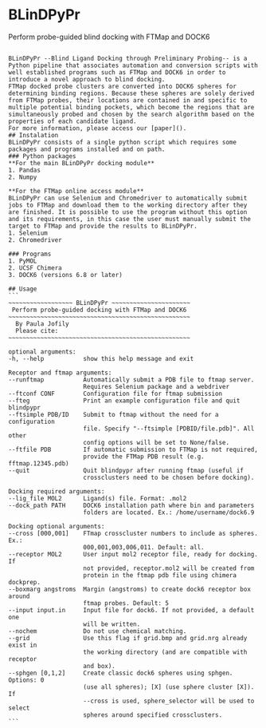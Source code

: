 # BLinDPyPr
Perform probe-guided blind docking with FTMap and DOCK6  
~~~~~~~~~~~~~~~~~~~~~~~~~~~~~~~~~~~~~~~~~~~~~~~~~~~~~~~  

BLinDPyPr --Blind Ligand Docking through Preliminary Probing-- is a Python pipeline that associates automation and conversion scripts with well established programs such as FTMap and DOCK6 in order to introduce a novel approach to blind docking.  
FTMap docked probe clusters are converted into DOCK6 spheres for determining binding regions. Because these spheres are solely derived from FTMap probes, their locations are contained in and specific to multiple potential binding pockets, which become the regions that are simultaneously probed and chosen by the search algorithm based on the properties of each candidate ligand.  
For more information, please access our [paper]().  
## Instalation
BLinDPyPr consists of a single python script which requires some packages and programs installed and on path.
### Python packages  
**For the main BLinDPyPr docking module**
1. Pandas
2. Numpy

**For the FTMap online access module**  
BLinDPyPr can use Selenium and Chromedriver to automatically submit jobs to FTMap and download them to the working directory after they are finished. It is possible to use the program without this option and its requirements, in this case the user must manually submit the target to FTMap and provide the results to BLinDPyPr.
1. Selenium
2. Chromedriver

### Programs  
1. PyMOL
2. UCSF Chimera
3. DOCK6 (versions 6.8 or later)

## Usage
```
~~~~~~~~~~~~~~~~~~ BLinDPyPr ~~~~~~~~~~~~~~~~~~~~~~
 Perform probe-guided docking with FTMap and DOCK6
~~~~~~~~~~~~~~~~~~~~~~~~~~~~~~~~~~~~~~~~~~~~~~~~~~~
  By Paula Jofily
  Please cite:
~~~~~~~~~~~~~~~~~~~~~~~~~~~~~~~~~~~~~~~~~~~~~~~~~~~

optional arguments:
-h, --help           show this help message and exit

Receptor and ftmap arguments:
--runftmap           Automatically submit a PDB file to ftmap server.
                     Requires Selenium package and a webdriver
--ftconf CONF        Configuration file for ftmap submission
--fteg               Print an example configuration file and quit blindpypr
--ftsimple PDB/ID    Submit to ftmap without the need for a configuration
                     file. Specify "--ftsimple [PDBID/file.pdb]". All other
                     config options will be set to None/false.
--ftfile PDB         If automatic submission to FTMap is not required,
                     provide the FTMap PDB result (e.g. fftmap.12345.pdb)
--quit               Quit blindpypr after running ftmap (useful if
                     crossclusters need to be chosen before docking).

Docking required arguments:
--lig_file MOL2      Ligand(s) file. Format: .mol2
--dock_path PATH     DOCK6 installation path where bin and parameters
                     folders are located. Ex.: /home/username/dock6.9

Docking optional arguments:
--cross [000,001]    FTmap crosscluster numbers to include as spheres. Ex.:
                     000,001,003,006,011. Default: all.
--receptor MOL2      User input mol2 receptor file, ready for docking. If
                     not provided, receptor.mol2 will be created from
                     protein in the ftmap pdb file using chimera dockprep.
--boxmarg angstroms  Margin (angstroms) to create dock6 receptor box around
                     ftmap probes. Default: 5
--input input.in     Input file for dock6. If not provided, a default one
                     will be written.
--nochem             Do not use chemical matching.
--grid               Use this flag if grid.bmp and grid.nrg already exist in
                     the working directory (and are compatible with receptor
                     and box).
--sphgen [0,1,2]     Create classic dock6 spheres using sphgen. Options: 0
                     (use all spheres); [X] (use sphere cluster [X]). If
                     --cross is used, sphere_selector will be used to select
                     spheres around specified crossclusters.
```
